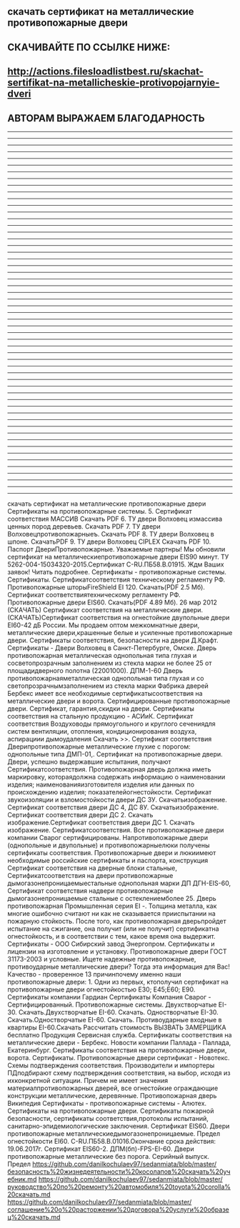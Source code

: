 скачать сертификат на металлические противопожарные двери
--------------------------------------------------
СКАЧИВАЙТЕ ПО ССЫЛКЕ НИЖЕ:
--------------------------------------------------
http://actions.filesloadlistbest.ru/skachat-sertifikat-na-metallicheskie-protivopojarnyie-dveri
--------------------------------------------------
АВТОРАМ ВЫРАЖАЕМ БЛАГОДАРНОСТЬ
--------------------------------------------------
--------------------------------------------------
--------------------------------------------------
--------------------------------------------------
--------------------------------------------------
--------------------------------------------------
--------------------------------------------------
--------------------------------------------------
--------------------------------------------------
--------------------------------------------------
--------------------------------------------------
--------------------------------------------------
--------------------------------------------------
--------------------------------------------------
--------------------------------------------------
--------------------------------------------------
--------------------------------------------------
--------------------------------------------------
--------------------------------------------------
--------------------------------------------------
--------------------------------------------------
--------------------------------------------------
--------------------------------------------------
--------------------------------------------------
--------------------------------------------------
--------------------------------------------------
--------------------------------------------------
--------------------------------------------------
--------------------------------------------------
--------------------------------------------------
--------------------------------------------------
--------------------------------------------------
--------------------------------------------------
--------------------------------------------------
--------------------------------------------------
--------------------------------------------------
--------------------------------------------------
--------------------------------------------------
--------------------------------------------------
--------------------------------------------------
--------------------------------------------------
--------------------------------------------------
--------------------------------------------------
--------------------------------------------------
--------------------------------------------------
--------------------------------------------------
--------------------------------------------------
--------------------------------------------------
--------------------------------------------------
--------------------------------------------------
--------------------------------------------------
--------------------------------------------------
--------------------------------------------------
--------------------------------------------------
--------------------------------------------------
--------------------------------------------------
скачать сертификат на металлические противопожарные двери Сертификаты на противопожарные системы. 5. Сертификат соответствия МАССИВ Скачать PDF 6. ТУ двери Волховец измассива ценных пород деревьев. Скачать PDF 7. ТУ двери Волховецпротивопожарныеъ. Скачать PDF 8. ТУ двери Волховец в шпоне. СкачатьPDF 9. ТУ двери Волховец CIPLEX Скачать PDF 10. Паспорт ДвериПротивопожарные. Уважаемые партнры! Мы обновили сертификат на металлическиепротивопожарные двери EIS90 минут. ТУ 5262-004-15034320-2015.Сертификат  C-RU.ПБ58.В.01915. Ждм Ваших заявок! Читать подробнее. Сертификаты - противопожарные системы.  Сертификаты. Сертификатсоответствия техническому регламенту РФ. Противопожарные шторыFireShield EI 120. Скачать(PDF 2.5 Мб). Сертификат соответствиятехническому регламенту РФ.  Противопожарные двери EIS60. Скачать(PDF 4.89 Мб). 26 мар 2012  (СКАЧАТЬ) Сертификат соответствия на металлические двери. (СКАЧАТЬ)Сертификат соответствия на огнестойкие двупольные двери EI60-42 дБ России. Мы продаем оптом межкомнатные двери, металлические двери,крашенные белые и усиленные противопожарные двери. Сертификаты соответствия, безопасности на двери Д.Крафт. Сертификаты - Двери Волховец в Санкт-Петербурге, Омске. Дверь противопожарная металлическая однопольная типа глухая и сосветопрозрачным заполнением из стекла марки не более 25 от площадидверного полотна (22001000). ДПМ-1-60 Дверь противопожарнаяметаллическая однопольная типа глухая и со светопрозрачнымзаполнением из стекла марки
Фабрика дверей Бербекс имеет все необходимые сертификатысоответствия на металлические двери и ворота. Сертифицированные противопожарные двери. Сертификат, гарантия,скидки на двери. Сертификаты соответствия на стальную продукцию - АСИиК. Сертификат соответствия Воздуховоды прямоугольного и круглого сечениядля систем вентиляции, отопления, кондиционирования воздуха, аспирациии дымоудаления Скачать >>. Сертификат соответствия Дверипротивопожарные металлические глухие с порогом: однопольные типа ДМП-01,. Сертификат на противопожарные двери. Двери, успешно выдержавшие испытания, получают Сертификатсоответствия. Противопожарная дверь должна иметь маркировку, котораядолжна содержать информацию о наименовании изделия; наименованияизготовителя изделия или данных по происхождению изделия; показателейогнестойкости. Сертификат звукоизоляции и взломостойкости двери ДС 3У. Скачатьизображение. Сертификат соответствия двери ДС 4, ДС 8У. Скачатьизображение. Сертификат соответствия двери ДС 2. Скачать изображение.Сертификат соответствия двери ДС 1. Скачать изображение. Сертификатсоответствия. Все противопожарные двери компании Сварог сертифицированы. Напротивопожарные двери (однопольные и двупольные) и противопожарныелюки получены сертификаты соответствия. Противопожарные двери и люкиимеют необходимые российские сертификаты и паспорта, конструкция
Сертификат соответствия на дверные блоки стальные, Сертификатсоответствия на двери противопожарные дымогазонепроницаемыестальные однопольная марки ДП ДГН-EIS-60, Сертификат соответствия надвери противопожарные дымогазонепроницаемые стальные с остеклениемболее 25. Дверь противопожарная Промышленная серия EI -. Толщина металла, как многие ошибочно считают ни как не сказывается прииспытании на пожарную стойкость. После того, как противопожарная дверьпройдет испытание на сжигание, она получит (или не получит) сертификатна огнестойкость, и в соответствии с тем, какое время она выдержит. Сертификаты - ООО Сибирский завод Энергопром. Сертификаты и лицензии на изготовление и установку. Противопожарные двери ГОСТ 31173-2003 и условные. Ищете надежные противопожарные, противоударные металлические двери? Тогда эта информация для Вас! Качество - проверенное  13 причинпочему именно наши противопожарные двери: 1. Одни из первых, ктополучил сертификат на противопожарные двери огнестойкостью Е30; Е45;Е60; Е90. Сертификаты компании Гардиан
Сертификаты  Компания Сварог - Сертифицированный. Противопожарные системы. Двухстворчатые EI-30. Скачать.Двухстворчатые EI-60. Скачать. Одностворчатые EI-30. Скачать.Одностворчатые EI-60. Скачать. Противоударные входные в квартиры EI-60.Скачать  Рассчитать стоимость  ВЫЗВАТЬ ЗАМЕРЩИКА бесплатно Продукция  Сервисная служба. Сертификаты соответствия на металлические двери - Бербекс. Новости компании Паллада - Паллада, Екатеринбург. Сертификаты соответствия на противопожарные двери, ворота. Сертификаты. Противопожарные двери сертификат  - Новотекс. Схемы подтверждения соответствия. Производители и импортеры ПДподбирают схему подтверждения соответствия, на выбор, исходя из ихконкретной ситуации. Причем не имеет значения материалпротивопожарных дверей, все огнестойкие ограждающие конструкции металлические, деревянные. Противопожарная дверь  Википедия
Сертификаты - противопожарные системы - Алютех. Сертификаты на противопожарные двери. Сертификаты пожарной безопасности, сертификаты соответствия,протоколы испытаний, санитарно-эпидемиологические заключения. Сертификат EIS60. Двери противопожарные металлическиедымогазонепроницаемые. Предел огнестойкости EI60. C-RU.ПБ58.В.01016.Окончание срока действия: 19.06.2017г. Сертификат EIS60-2. ДПМ(бп)-FPS-EI-60. Двери противопожарные металлические без порога. Серийный выпуск. Предел
https://github.com/danilkochulaev97/sedanmiata/blob/master/безопасность%20жизнедеятельности%20косолапов%20скачать%20учебник.md
https://github.com/danilkochulaev97/sedanmiata/blob/master/руководство%20по%20ремонту%20автомобиля%20toyota%20corolla%20скачать.md
https://github.com/danilkochulaev97/sedanmiata/blob/master/соглашение%20о%20расторжении%20договора%20услуги%20образец%20скачать.md
